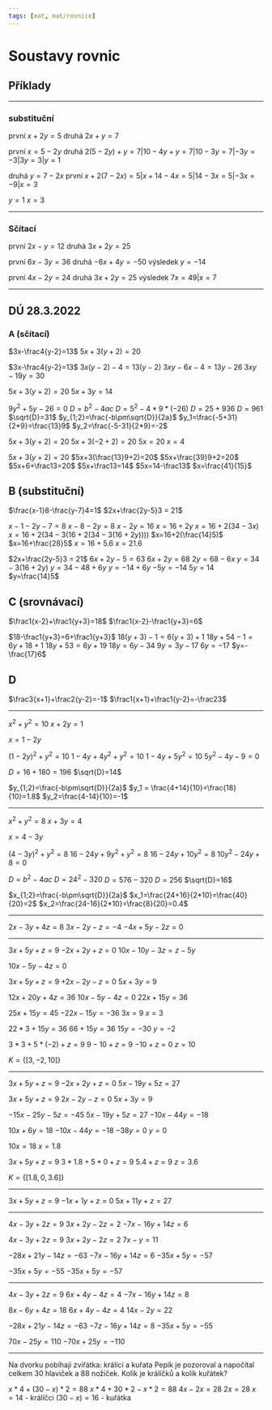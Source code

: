 ```yaml
---
tags: [mat, mat/rovnice]
---
```

# Soustavy rovnic

## Příklady
---

### substituční
první $x+2y=5$
druhá $2x+y=7$

první $x=5-2y$
druhá $2(5-2y)+y=7 | 10-4y+y=7 | 10-3y=7 | -3y=-3 | 3y=3 | y=1$

druhá $y=7-2x$
první $x+2(7-2x)=5|x+14-4x=5|14-3x=5|-3x=-9|x=3$

$y=1$
$x=3$

---

### Sčítací
první $2x-y=12$
druhá $3x+2y=25$

první $6x-3y=36$
druhá $-6x+4y=-50$
výsledek $y=-14$

první $4x-2y=24$
druhá $3x+2y=25$
výsledek $7x=49|x=7$

---
 ## DÚ 28.3.2022
 

### A (sčítací)

$3x-\frac4{y-2}=13$
$5x+3(y+2)=20$


$3x-\frac4{y-2}=13$
$3x(y-2)-4=13(y-2)$
$3xy-6x-4=13y-26$
$3xy-19y=30$

$5x+3(y+2)=20$
$5x+3y=14$

$9y^2+5y-26=0$
$D=b^2-4ac$
$D=5^2-4*9*(-26)$
$D=25+936$
$D=961$
$\sqrt{D}=31$
$y_{1;2}=\frac{-b\pm\sqrt{D}}{2a}$
$y_1=\frac{-5+31}{2*9}=\frac{13}9$
$y_2=\frac{-5-31}{2*9}=-2$

$5x+3(y+2)=20$
$5x+3(-2+2)=20$
$5x=20$
$x=4$

$5x+3(y+2)=20$
$5x+3(\frac{13}9+2)=20$
$5x+\frac{39}9+2=20$
$5x+6+\frac13=20$
$5x+\frac13=14$
$5x=14-\frac13$
$x=\frac{41}{15}$

## B (substituční)

$\frac{x-1}8-\frac{y-7}4=1$
$2x+\frac{2y-5}3 = 21$

$x-1-2{y-7}=8$
$x-8-2y=8$
$x-2y=16$
$x=16+2y$
$x=16+2(34-3x)$
$x=16+2(34-3(16+2(34-3(16+2y))))$
$x=16+2(\frac{14}5)$
$x=16+\frac{28}5$
$x=16+5.6$
$x=21.6$

$2x+\frac{2y-5}3 = 21$
$6x+2y-5 = 63$
$6x+2y=68$
$2y=68-6x$
$y=34-3(16+2y)$
$y=34-48+6y$
$y=-14+6y$
$-5y=-14$
$5y=14$
$y=\frac{14}5$

## C (srovnávací)

$\frac1{x-2}+\frac1{y+3}=18$
$\frac1{x-2}-\frac1{y+3}=6$

$18-\frac1{y+3}=6+\frac1{y+3}$
$18(y+3)-1=6(y+3)+1$
$18y+54-1=6y+18+1$
$18y+53=6y+19$
$18y=6y-34$
$9y=3y-17$
$6y=-17$
$y=-\frac{17}6$


## D

$\frac3{x+1}+\frac2{y-2}=-1$
$\frac1{x+1}+\frac1{y-2}=-\frac23$

---

$x^2+y^2=10$
$x+2y=1$

$x=1-2y$


$(1-2y)^2+y^2=10$
$1-4y+4y^2+y^2=10$
$1-4y+5y^2=10$
$5y^2-4y-9=0$

$D=16+180=196$
$\sqrt{D}=14$

$y_{1;2}=\frac{-b\pm\sqrt{D}}{2a}$
$y_1 = \frac{4+14}{10}=\frac{18}{10}=1.8$
$y_2=\frac{4-14}{10}=-1$

---

$x^2+y^2=8$
$x+3y=4$


$x=4-3y$

$(4-3y)^2+y^2=8$
$16-24y+9y^2+y^2=8$
$16-24y+10y^2=8$
$10y^2-24y+8=0$

$D=b^2 - 4ac$
$D=24^2-320$
$D=576-320$
$D=256$
$\sqrt{D}=16$

$x_{1;2}=\frac{-b\pm\sqrt{D}}{2a}$
$x_1=\frac{24+16}{2*10}=\frac{40}{20}=2$
$x_2=\frac{24-16}{2*10}=\frac{8}{20}=0.4$

---

$2x-3y+4z=8$
$3x-2y-z=-4$
$-4x+5y-2z=0$

---

$3x+5y+z=9$
$-2x+2y+z=0$
$10x-10y-3z=z-5y$

$10x-5y-4z=0$


$3x+5y+z=9$
$+2x-2y-z=0$
$5x+3y=9$

$12x+20y+4z=36$
$10x-5y-4z=0$
$22x+15y=36$

$25x+15y=45$
$-22x-15y=-36$
$3x=9$
$x=3$

$22*3+15y=36$
$66+15y=36$
$15y=-30$
$y=-2$

$3*3+5*(-2)+z=9$
$9-10+z=9$
$-10+z=0$
$z=10$

$K=\{[3,-2,10]\}$

---

$3x+5y+z=9$
$-2x+2y+z=0$
$5x-19y+5z=27$

$3x+5y+z=9$
$2x-2y-z=0$
$5x+3y=9$

$-15x-25y-5z=-45$
$5x-19y+5z=27$
$-10x-44y=-18$

$10x+6y=18$
$-10x-44y=-18$
$-38y=0$
$y=0$

$10x=18$
$x=1.8$

$3x+5y+z=9$
$3*1.8+5*0+z=9$
$5.4+z=9$
$z=3.6$

$K=\{[1.8, 0, 3.6]\}$

---

$3x+5y+z=9$
$-1x+1y+z=0$
$5x+11y+z=27$

---

$4x-3y+2z=9$
$3x+2y-2z=2$
$-7x-16y+14z=6$

$4x-3y+2z=9$
$3x+2y-2z=2$
$7x-y=11$

$-28x+21y-14z=-63$
$-7x-16y+14z=6$
$-35x+5y=-57$

$-35x+5y=-55$
$-35x+5y=-57$

---

$4x-3y+2z=9$
$6x+4y-4z=4$
$-7x-16y+14z=8$

$8x-6y+4z=18$
$6x+4y-4z=4$
$14x-2y=22$

$-28x+21y-14z=-63$
$-7z-16y+14z=8$
$-35x+5y=-55$

$70x-25y=110$
$-70x+25y=-110$


---

Na dvorku pobíhají zvířátka: králící a kuřata
Pepík je pozoroval a napočítal celkem 30 hlaviček a 88 nožiček. Kolik je králíčků a kolik kuřátek?

$x*4+(30-x)*2=88$
$x*4+30*2-x*2=88$
$4x-2x=28$
$2x=28$
$x=14$ - králíčci
$(30-x)=16$ - kuřátka
